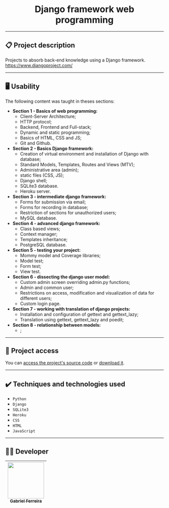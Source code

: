 <h1 align="center">Django framework web programming</h1>

<hr>

## 📋 Project description

<p align="justify">
  Projects to absorb back-end knowledge using a Django framework.<br>
  <a href='https://www.djangoproject.com/'>https://www.djangoproject.com/</a>
</p>

<hr>


## 🖥️ Usability

<p align="justify">

<!--sec data-title="Prompt: OS X and Linux" data-id="OSX_Linux_prompt" data-collapse=true ces--><!--endsec-->

</p> 

<p align="justify">
  The following content was taught in theses sections: <br>
  <ul>
    <li>
      <b>Section 1 - Basics of web programming:</b>
      <ul>
        <li>Client-Server Architecture;</li>
        <li>HTTP protocol;</li>
        <li>Backend, Frontend and Full-stack;</li>
        <li>Dynamic and static programming;</li>
        <li>Basics of HTML, CSS and JS;</li>
        <li>Git and Github.</li>
      </ul>
    </li>
    <li>
      <b>Section 2 - Basics Django framework:</b>
      <ul>
        <li>Creation of virtual environment and installation of Django with database;</li>
        <li>Standard Models, Templates, Routes and Views (MTV);</li>
        <li>Administrative area (admin);</li>
        <li>static files (CSS, JS);</li>
        <li>Django shell;</li>
        <li>SQLite3 database.</li>
        <li>Heroku server.</li>
      </ul>
    </li>
    <li>
      <b>Section 3 - intermediate django framework:</b>
      <ul>
        <li>Forms for submission via email;</li>
        <li>Forms for recording in database;</li>
        <li>Restriction of sections for unauthorized users;</li>
        <li>MySQL database.</li>
      </ul>
    </li>
    <li>
      <b>Section 4 - advanced django framework:</b>
      <ul>
        <li>Class based views;</li>
        <li>Context manager;</li>
        <li>Templates inheritance;</li>
        <li>PostgreSQL database.</li>
      </ul>
    </li>
    <li>
      <b>Section 5 - testing your project:</b>
      <ul>
        <li>Mommy model and Coverage libraries;</li>
        <li>Model test;</li>
        <li>Form test;</li>
        <li>View test.</li>
      </ul>
    </li>
    <li>
      <b>Section 6 - dissecting the django user model:</b>
      <ul>
        <li>Custom admin screen overriding admin.py functions;</li>
        <li>Admin and common user;</li>
        <li>Restrictions on access, modification and visualization of data for different users;</li>
        <li>Custom login page.</li>
      </ul>
    </li>
    <li>
      <b>Section 7 - working with translation of django projects:</b>
      <ul>
        <li>Installation and configuration of gettext and gettext_lazy;</li>
        <li>Translation using gettext, gettext_lazy and poedit;</li>
      </ul>
    </li>
    <li>
      <b>Section 8 - relationship between models:</b>
      <ul>
        <li>;</li>
      </ul>
    </li>
  </ul>
</p>

<hr>

## 📁 Project access

You can [access the project's source code](https://github.com/GabesSeven/django-framework-web-programming/) or [download it](https://github.com/GabesSeven/django-framework-web-programming/archive/refs/heads/main.zip).

<hr>

## ✔️ Techniques and technologies used

- ``Python``
- ``Django``
- ``SQLite3``
- ``Heroku``
- ``CSS``
- ``HTML``
- ``JavaScript``

<hr>

## 🧑‍💻 Developer

| [<img src="https://avatars.githubusercontent.com/u/37443722?v=4" width=115><br><sub>Gabriel Ferreira</sub>](https://github.com/GabesSeven)
| :---: 
